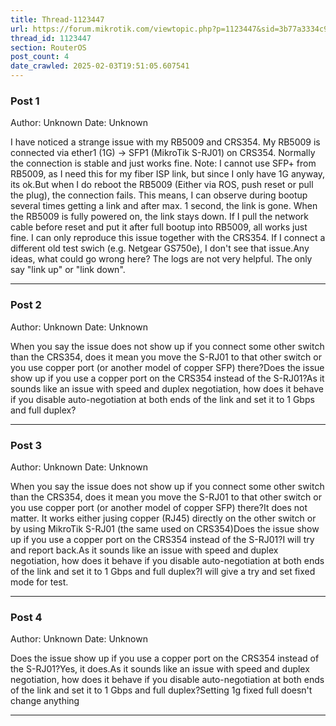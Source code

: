 ```yaml
---
title: Thread-1123447
url: https://forum.mikrotik.com/viewtopic.php?p=1123447&sid=3b77a3334c914448dbbc02bfdff4c3aa#p1123447
thread_id: 1123447
section: RouterOS
post_count: 4
date_crawled: 2025-02-03T19:51:05.607541
---
```


### Post 1
Author: Unknown
Date: Unknown

I have noticed a strange issue with my RB5009 and CRS354. My RB5009 is connected via ether1 (1G) -> SFP1 (MikroTik S-RJ01) on CRS354. Normally the connection is stable and just works fine. Note: I cannot use SFP+ from RB5009, as I need this for my fiber ISP link, but since I only have 1G anyway, its ok.But when I do reboot the RB5009 (Either via ROS, push reset or pull the plug), the connection fails. This means, I can observe during bootup several times getting a link and after max. 1 second, the link is gone. When the RB5009 is fully powered on, the link stays down. If I pull the network cable before reset and put it after full bootup into RB5009, all works just fine. I can only reproduce this issue together with the CRS354. If I connect a different old test swich (e.g. Netgear GS750e), I don't see that issue.Any ideas, what could go wrong here? The logs are not very helpful. The only say "link up" or "link down".

---
### Post 2
Author: Unknown
Date: Unknown

When you say the issue does not show up if you connect some other switch than the CRS354, does it mean you move the S-RJ01 to that other switch or you use copper port (or another model of copper SFP) there?Does the issue show up if you use a copper port on the CRS354 instead of the S-RJ01?As it sounds like an issue with speed and duplex negotiation, how does it behave if you disable auto-negotiation at both ends of the link and set it to 1 Gbps and full duplex?

---
### Post 3
Author: Unknown
Date: Unknown

When you say the issue does not show up if you connect some other switch than the CRS354, does it mean you move the S-RJ01 to that other switch or you use copper port (or another model of copper SFP) there?It does not matter. It works either jusing copper (RJ45) directly on the other switch or by using MikroTik S-RJ01 (the same used on CRS354)Does the issue show up if you use a copper port on the CRS354 instead of the S-RJ01?I will try and report back.As it sounds like an issue with speed and duplex negotiation, how does it behave if you disable auto-negotiation at both ends of the link and set it to 1 Gbps and full duplex?I will give a try and set fixed mode for test.

---
### Post 4
Author: Unknown
Date: Unknown

Does the issue show up if you use a copper port on the CRS354 instead of the S-RJ01?Yes, it does.As it sounds like an issue with speed and duplex negotiation, how does it behave if you disable auto-negotiation at both ends of the link and set it to 1 Gbps and full duplex?Setting 1g fixed full doesn't change anything

---

